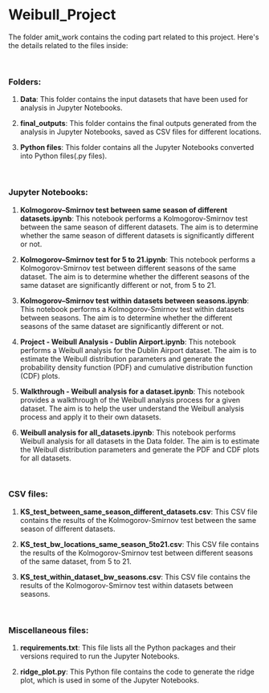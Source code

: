 # Weibull_Project

The folder amit_work contains the coding part related to this project. Here's the details related to the files inside:

&nbsp;

### Folders:

1. **Data**: This folder contains the input datasets that have been used for analysis in Jupyter Notebooks. 

2. **final_outputs**: This folder contains the final outputs generated from the analysis in Jupyter Notebooks, saved as CSV files for different locations.

3. **Python files**: This folder contains all the Jupyter Notebooks converted into Python files(.py files).

&nbsp;

### Jupyter Notebooks:

1. **Kolmogorov–Smirnov test between same season of different datasets.ipynb**: This notebook performs a Kolmogorov-Smirnov test between the same season of different datasets. The aim is to determine whether the same season of different datasets is significantly different or not.

2. **Kolmogorov–Smirnov test for 5 to 21.ipynb**: This notebook performs a Kolmogorov-Smirnov test between different seasons of the same dataset. The aim is to determine whether the different seasons of the same dataset are significantly different or not, from 5 to 21.

3. **Kolmogorov–Smirnov test within datasets between seasons.ipynb**: This notebook performs a Kolmogorov-Smirnov test within datasets between seasons. The aim is to determine whether the different seasons of the same dataset are significantly different or not.

4. **Project - Weibull Analysis - Dublin Airport.ipynb**: This notebook performs a Weibull analysis for the Dublin Airport dataset. The aim is to estimate the Weibull distribution parameters and generate the probability density function (PDF) and cumulative distribution function (CDF) plots.

5. **Walkthrough - Weibull analysis for a dataset.ipynb**: This notebook provides a walkthrough of the Weibull analysis process for a given dataset. The aim is to help the user understand the Weibull analysis process and apply it to their own datasets.

6. **Weibull analysis for all_datasets.ipynb**: This notebook performs Weibull analysis for all datasets in the Data folder. The aim is to estimate the Weibull distribution parameters and generate the PDF and CDF plots for all datasets.

&nbsp;

### CSV files:

1. **KS_test_between_same_season_different_datasets.csv**: This CSV file contains the results of the Kolmogorov-Smirnov test between the same season of different datasets.

2. **KS_test_bw_locations_same_season_5to21.csv**: This CSV file contains the results of the Kolmogorov-Smirnov test between different seasons of the same dataset, from 5 to 21.

3. **KS_test_within_dataset_bw_seasons.csv**: This CSV file contains the results of the Kolmogorov-Smirnov test within datasets between seasons.

&nbsp;

### Miscellaneous files:

1. **requirements.txt**: This file lists all the Python packages and their versions required to run the Jupyter Notebooks.

2. **ridge_plot.py**: This Python file contains the code to generate the ridge plot, which is used in some of the Jupyter Notebooks.